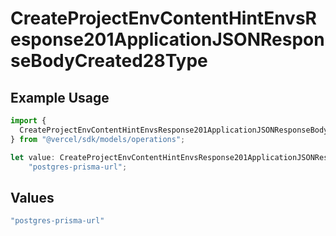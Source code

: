 # CreateProjectEnvContentHintEnvsResponse201ApplicationJSONResponseBodyCreated28Type

## Example Usage

```typescript
import {
  CreateProjectEnvContentHintEnvsResponse201ApplicationJSONResponseBodyCreated28Type,
} from "@vercel/sdk/models/operations";

let value: CreateProjectEnvContentHintEnvsResponse201ApplicationJSONResponseBodyCreated28Type =
    "postgres-prisma-url";
```

## Values

```typescript
"postgres-prisma-url"
```